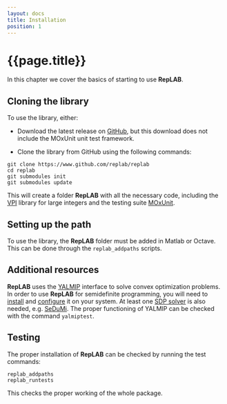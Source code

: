 ```yaml
---
layout: docs
title: Installation
position: 1
---
```


# {{page.title}}

In this chapter we cover the basics of starting to use **RepLAB**.

## Cloning the library

To use the library, either:

- Download the latest release on [GitHub](https://www.github.com/replab/replab/releases), but this download does not include the MOxUnit unit test framework.

- Clone the library from GitHub using the following commands:

```
git clone https://www.github.com/replab/replab
cd replab
git submodules init
git submodules update
```

This will create a folder **RepLAB** with all the necessary code, including the [VPI](https://ch.mathworks.com/matlabcentral/fileexchange/22725-variable-precision-integer-arithmetic) library for large integers and the testing suite [MOxUnit](https://github.com/MOxUnit/MOxUnit).

## Setting up the path

To use the library, the **RepLAB** folder must be added in Matlab or Octave. This can be done through the `replab_addpaths` scripts.

## Additional resources
**RepLAB** uses the [YALMIP](https://yalmip.github.io) interface to solve convex optimization problems. In order to use **RepLAB** for semidefinite programming, you will need to [install](https://yalmip.github.io/download/) and [configure](https://yalmip.github.io/tutorial/installation/) it on your system. At least one [SDP solver](https://yalmip.github.io/allsolvers/) is also needed, e.g. [SeDuMi](https://github.com/SQLP/SeDuMi). The proper functioning of YALMIP can be checked with the command `yalmiptest`.

## Testing

The proper installation of **RepLAB** can be checked by running the test commands:

```
replab_addpaths
replab_runtests
```

This checks the proper working of the whole package.
